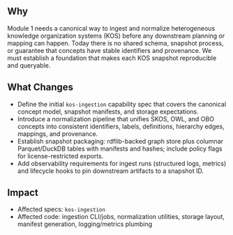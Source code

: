 ## Why
Module 1 needs a canonical way to ingest and normalize heterogeneous knowledge organization systems (KOS) before any downstream planning or mapping can happen. Today there is no shared schema, snapshot process, or guarantee that concepts have stable identifiers and provenance. We must establish a foundation that makes each KOS snapshot reproducible and queryable.

## What Changes
- Define the initial `kos-ingestion` capability spec that covers the canonical concept model, snapshot manifests, and storage expectations.
- Introduce a normalization pipeline that unifies SKOS, OWL, and OBO concepts into consistent identifiers, labels, definitions, hierarchy edges, mappings, and provenance.
- Establish snapshot packaging: rdflib-backed graph store plus columnar Parquet/DuckDB tables with manifests and hashes; include policy flags for license-restricted exports.
- Add observability requirements for ingest runs (structured logs, metrics) and lifecycle hooks to pin downstream artifacts to a snapshot ID.

## Impact
- Affected specs: `kos-ingestion`
- Affected code: ingestion CLI/jobs, normalization utilities, storage layout, manifest generation, logging/metrics plumbing
